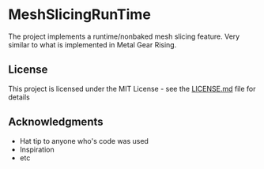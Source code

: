 # MeshSlicingRunTime

The project implements a runtime/nonbaked mesh slicing feature. Very similar to what is implemented in Metal Gear Rising.



## License

This project is licensed under the MIT License - see the [LICENSE.md](LICENSE.md) file for details

## Acknowledgments

* Hat tip to anyone who's code was used
* Inspiration
* etc
